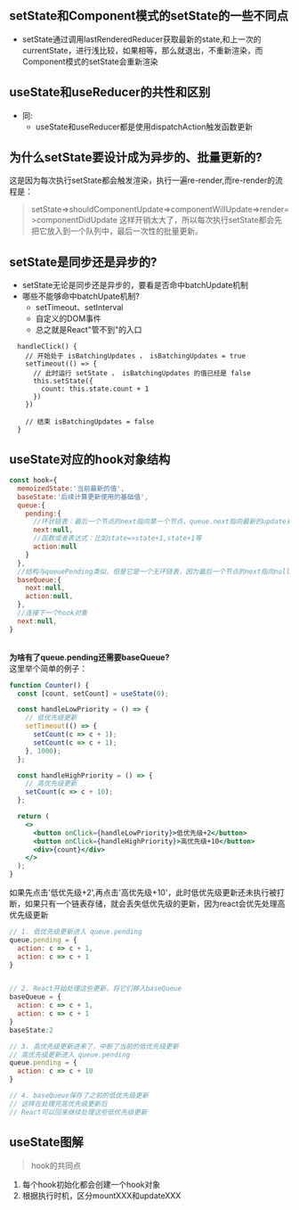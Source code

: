 ## setState和Component模式的setState的一些不同点
- setState通过调用lastRenderedReducer获取最新的state,和上一次的currentState，进行浅比较，如果相等，那么就退出，不重新渲染，而Component模式的setState会重新渲染
## useState和useReducer的共性和区别
- 同:
  - useState和useReducer都是使用dispatchAction触发函数更新

## 为什么setState要设计成为异步的、批量更新的?
这是因为每次执行setState都会触发渲染，执行一遍re-render,而re-render的流程是：
> setState=>shouldComponentUpdate=>componentWillUpdate=>render=>componentDidUpdate
这样开销太大了，所以每次执行setState都会先把它放入到一个队列中，最后一次性的批量更新。

## setState是同步还是异步的?
- setState无论是同步还是异步的，要看是否命中batchUpdate机制
- 哪些不能够命中batchUpate机制?
    - setTimeout、setInterval
    - 自定义的DOM事件
    - 总之就是React"管不到"的入口
```tsx
  handleClick() {
    // 开始处于 isBatchingUpdates ， isBatchingUpdates = true
    setTimeout(() => {
      // 此时运行 setState ， isBatchingUpdates 的值已经是 false
      this.setState({
        count: this.state.count + 1
      })
    })

    // 结束 isBatchingUpdates = false
  }
```
## useState对应的hook对象结构
```javascript
const hook={
  memoizedState:'当前最新的值',
  baseState:'后续计算更新使用的基础值',
  queue:{
    pending:{
      //环状链表：最后一个节点的next指向第一个节点，queue.next指向最新的update对象
      next:null,
      //函数或者表达式：比如state=>state+1,state+1等
      action:null
    }
  },
  //结构与queuePending类似，但是它是一个无环链表，因为最后一个节点的next指向null
  baseQueue:{
    next:null,
    action:null,
  },
  //连接下一个hook对象
  next:null,
}
```
<br>
<strong>为啥有了queue.pending还需要baseQueue?</strong>
<br>
这里举个简单的例子：
<br>

```jsx
function Counter() {
  const [count, setCount] = useState(0);

  const handleLowPriority = () => {
    // 低优先级更新
    setTimeout(() => {
      setCount(c => c + 1);
      setCount(c => c + 1);
    }, 1000);
  };

  const handleHighPriority = () => {
    // 高优先级更新
    setCount(c => c + 10);
  };

  return (
    <>
      <button onClick={handleLowPriority}>低优先级+2</button>
      <button onClick={handleHighPriority}>高优先级+10</button>
      <div>{count}</div>
    </>
  );
}
```
如果先点击'低优先级+2',再点击'高优先级+10'，此时低优先级更新还未执行被打断，如果只有一个链表存储，就会丢失低优先级的更新，因为react会优先处理高优先级更新

```javascript
// 1. 低优先级更新进入 queue.pending
queue.pending = {
  action: c => c + 1,
  action: c => c + 1
}


// 2. React开始处理这些更新，将它们移入baseQueue
baseQueue = {
  action: c => c + 1,
  action: c => c + 1
}
baseState:2

// 3. 高优先级更新进来了，中断了当前的低优先级更新
// 高优先级更新进入 queue.pending
queue.pending = {
  action: c => c + 10
}

// 4. baseQueue保存了之前的低优先级更新
// 这样在处理完高优先级更新后
// React可以回来继续处理这些低优先级更新
```
## useState图解
> hook的共同点
1. 每个hook初始化都会创建一个hook对象
2. 根据执行时机，区分mountXXX和updateXXX
